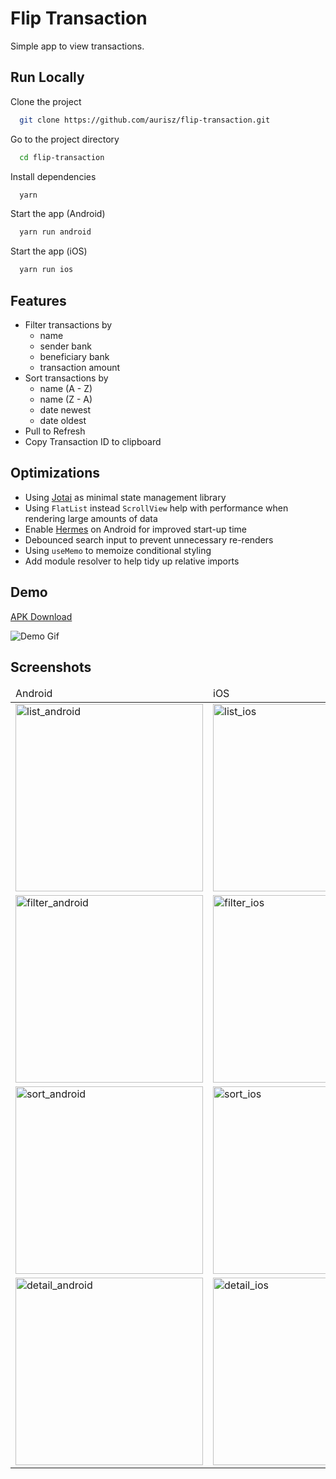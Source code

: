 
# Flip Transaction

Simple app to view transactions.

## Run Locally

Clone the project

```bash
  git clone https://github.com/aurisz/flip-transaction.git
```

Go to the project directory

```bash
  cd flip-transaction
```

Install dependencies

```bash
  yarn
```

Start the app (Android)

```bash
  yarn run android
```

Start the app (iOS)

```bash
  yarn run ios
```

## Features

- Filter transactions by
  - name
  - sender bank
  - beneficiary bank
  - transaction amount
- Sort transactions by
  - name (A - Z)
  - name (Z - A)
  - date newest
  - date oldest
- Pull to Refresh
- Copy Transaction ID to clipboard

## Optimizations

- Using [Jotai](https://jotai.org/) as minimal state management library
- Using `FlatList` instead `ScrollView` help with performance when rendering large amounts of data
- Enable [Hermes](https://reactnative.dev/docs/hermes) on Android for improved start-up time
- Debounced search input to prevent unnecessary re-renders
- Using `useMemo` to memoize conditional styling
- Add module resolver to help tidy up relative imports

## Demo

[APK Download](https://drive.google.com/file/d/1nVP5L8bet9OTXV6-zTjESOB0ncQqpsFr/view?usp=sharing)

![Demo Gif](screenshots/demo_flip.gif)

## Screenshots

<table>
  <thead>
    <tr>
      <td>Android</td>
      <td>iOS</td>
    </tr>
  </thead>
  <tbody>
    <tr>
      <td>
        <img src="screenshots/android/transaction_list_android.png" alt="list_android" width="300"/>
      </td>
      <td>
        <img src="screenshots/ios/transaction_list_ios.png" alt="list_ios" width="300"/>
      </td>
    </tr>
    <tr>
      <td>
        <img src="screenshots/android/transaction_filter_android.png" alt="filter_android" width="300"/>
      </td>
      <td>
        <img src="screenshots/ios/transaction_filter_ios.png" alt="filter_ios" width="300"/>
      </td>
    </tr>
    <tr>
      <td>
        <img src="screenshots/android/transaction_sort_android.png" alt="sort_android" width="300"/> 
      </td>
      <td>
        <img src="screenshots/ios/transaction_sort_ios.png" alt="sort_ios" width="300"/>
      </td>
    </tr>
    <tr>
      <td>
        <img src="screenshots/android/transaction_detail_android.png" alt="detail_android" width="300"/>
      </td>
      <td>
        <img src="screenshots/ios/transaction_detail_ios.png" alt="detail_ios" width="300"/>
      </td>
    </tr>
  </tbody>
</table>
